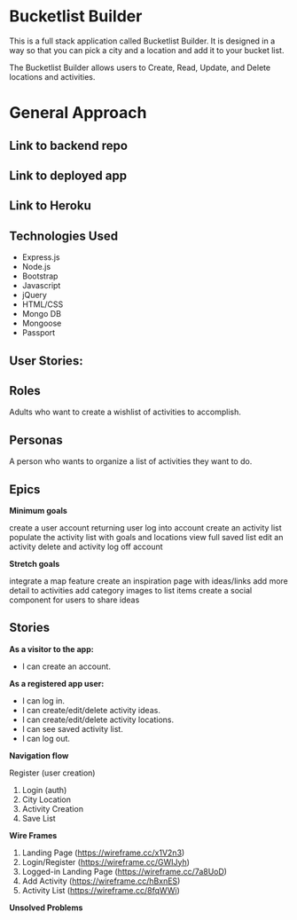 
# Bucketlist Builder

This is a full stack application called Bucketlist Builder. It is designed in a way so that you can pick a city and a location and add it to your bucket list.

The Bucketlist Builder allows users to Create, Read, Update, and Delete locations and activities.

# General Approach

## Link to backend repo

## Link to deployed app

## Link to Heroku

## Technologies Used

- Express.js
- Node.js
- Bootstrap
- Javascript
- jQuery
- HTML/CSS
- Mongo DB
- Mongoose
- Passport

## User Stories:

## Roles

Adults who want to create a wishlist of activities to accomplish.

## Personas

A person who wants to organize a list of activities they want to do.

## Epics

**Minimum goals**

create a user account
returning user log into account
create an activity list
populate the activity list with goals and locations
view full saved list
edit an activity
delete and activity
log off account

**Stretch goals**

integrate a map feature
create an inspiration page with ideas/links
add more detail to activities
add category images to list items
create a social component for users to share ideas

## Stories

**As a visitor to the app:**
* I can create an account.

**As a registered app user:**
* I can log in.
* I can create/edit/delete activity ideas.
* I can create/edit/delete activity locations.
* I can see saved activity list.
* I can log out.

**Navigation flow**

Register (user creation)
1. Login (auth)
2. City Location
3. Activity Creation
4. Save List

**Wire Frames**

1. Landing Page (https://wireframe.cc/x1V2n3)
2. Login/Register (https://wireframe.cc/GWIJyh)
3. Logged-in Landing Page (https://wireframe.cc/7a8UoD)
4. Add Activity (https://wireframe.cc/hBxnES)
5. Activity List (https://wireframe.cc/8fqWWi)

**Unsolved Problems**

